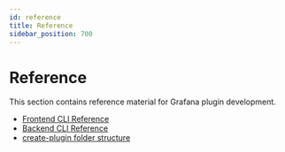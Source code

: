 ```yaml
---
id: reference
title: Reference
sidebar_position: 700
---
```


# Reference

This section contains reference material for Grafana plugin development.

- [Frontend CLI Reference](./frontend-cli)
- [Backend CLI Reference](./backend-cli)
- [create-plugin folder structure](./folder-structure)